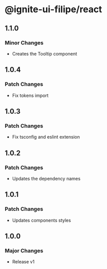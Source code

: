 # @ignite-ui-filipe/react

## 1.1.0

### Minor Changes

- Creates the Tooltip component

## 1.0.4

### Patch Changes

- Fix tokens import

## 1.0.3

### Patch Changes

- Fix tsconfig and eslint extension

## 1.0.2

### Patch Changes

- Updates the dependency names

## 1.0.1

### Patch Changes

- Updates components styles

## 1.0.0

### Major Changes

- Release v1
